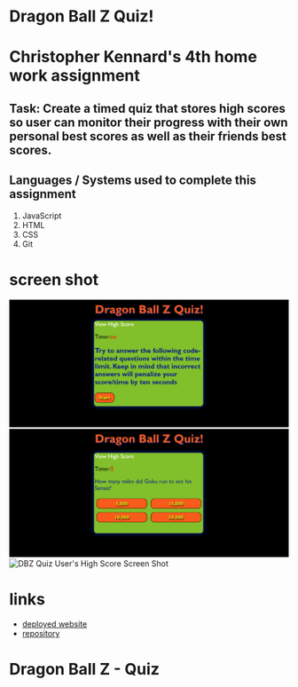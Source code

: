 # Dragon Ball Z Quiz!

# Christopher Kennard's 4th home work assignment

## Task: Create a timed quiz that stores high scores so user can monitor their progress with their own personal best scores as well as their friends best scores.

## Languages / Systems used to complete this assignment

1. JavaScript
2. HTML
3. CSS
4. Git

# screen shot

![DBZ Quiz Screen Shot](assets\images\introCard.png)
![DBZ Quiz Question Screen Shot](assets\images\questionCardandTimer.png)
![DBZ Quiz User's High Score Screen Shot](screen_shot/Error.png)

# links

- [deployed website](https://chris79kennard.github.io/Code-Quiz/)
- [repository](https://github.com/chris79kennard/Code-Quiz)

# Dragon Ball Z - Quiz

